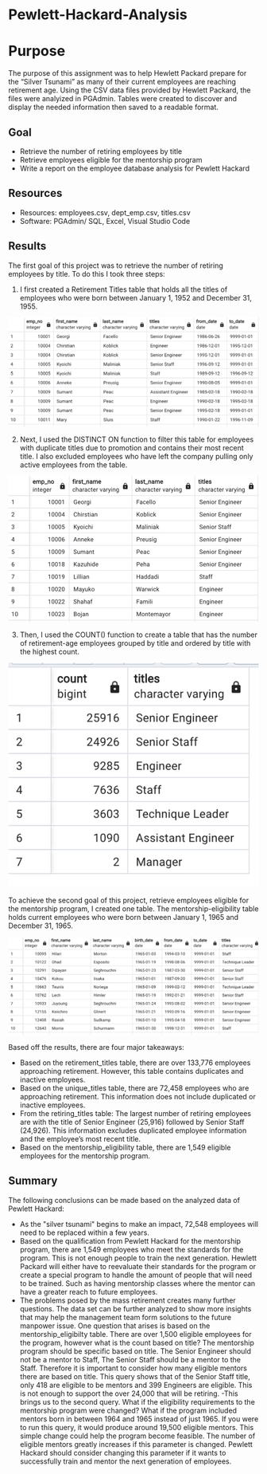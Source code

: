 # Pewlett-Hackard-Analysis

# **Purpose**
The purpose of this assignment was to help Hewlett Packard prepare for the “Silver Tsunami” as many of their current employees are reaching retirement age. Using the CSV data files provided by Hewlett Packard, the files were analyized in PGAdmin. Tables were created to discover and display the needed information then saved to a readable format.

## **Goal**
- Retrieve the number of retiring employees by title
- Retrieve employees eligible for the mentorship program
- Write a report on the employee database analysis for Pewlett Hackard

## **Resources**
- Resources: employees.csv, dept_emp.csv, titles.csv
- Software: PGAdmin/ SQL, Excel, Visual Studio Code

## **Results**

The first goal of this project was to retrieve the number of retiring employees by title. To do this I took three steps:
1. I first created a Retirement Titles table that holds all the titles of employees who were born between January 1, 1952 and December 31, 1955. 

![retirement_titles](retirement_titles.png)

2. Next, I used the DISTINCT ON function to filter this table for employees with duplicate titles due to promotion and contains their most recent title. I also excluded employees who have left the company pulling only active employees from the table.

![unique_titles](unique_titles.png)

3. Then, I used the COUNT() function to create a table that has the number of retirement-age employees grouped by title and ordered by title with the highest count.

![retiring_titles](retiring_titles.png)

To achieve the second goal of this project, retrieve employees eligible for the mentorship program, I created one table. The mentorship-eligibility table holds current employees who were born between January 1, 1965 and December 31, 1965.

![mentorship_eligibilty](mentorship_eligibilty.png)

Based off the results, there are four major takeaways:
- Based on the retirement_titles table, there are over 133,776 employees approaching retirement. However, this table contains duplicates and inactive employees.
- Based on the unique_titles table, there are 72,458 employees who are approaching retirement. This information does not include duplicated or inactive employees.
- From the retiring_titles table: The largest number of retiring employees are with the title of Senior Engineer (25,916) followed by Senior Staff (24,926). This information excludes duplicated employee information and the employee’s most recent title.
- Based on the mentorship_eligibility table, there are 1,549 eligible employees for the mentorship program.


## **Summary**
The following conclusions can be made based on the analyzed data of Pewlett Hackard:

- As the "silver tsunami" begins to make an impact, 72,548 employees will need to be replaced within a few years.
- Based on the qualification from Pewlett Hackard for the mentorship program, there are 1,549 employees who meet the standards for the program. This is not enough people to train the next generation. Hewlett Packard will either have to reevaluate their standards for the program or create a special program to handle the amount of people that will need to be trained. Such as having mentorship classes where the mentor can have a greater reach to future employees.
- The problems posed by the mass retirement creates many further questions. The data set can be further analyzed to show more insights that may help the management team form solutions to the future manpower issue. One question that arises is based on the mentorship_eligibilty table. There are over 1,500 eligible employees for the program, however what is the count based on title? The mentorship program should be specific based on title. The Senior Engineer should not be a mentor to Staff, The Senior Staff should be a mentor to the Staff. Therefore it is important to consider how many eligible mentors there are based on title. This query shows that of the Senior Staff title, only 418 are eligible to be mentors and 399 Engineers are eligible. This is not enough to support the over 24,000 that will be retiring. 
-This brings us to the second query. What if the eligibility requirements to the mentorship program were changed? What if the program included mentors born in between 1964 and 1965 instead of just 1965. If you were to run this query, it would produce around 19,500 eligible mentors. This simple change could help the program become feasible. The number of eligible mentors greatly increases if this parameter is changed. Pewlett Hackard should consider changing this parameter if it wants to successfully train and mentor the next generation of employees.
